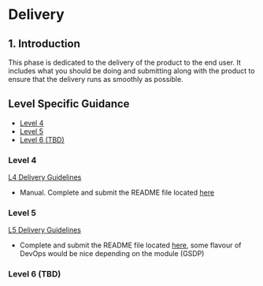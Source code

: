 # Delivery <!-- omit in toc -->

## 1. Introduction

This phase is dedicated to the delivery of the product to the end user. It includes what you should be doing and submitting along with the product to ensure that the delivery runs as smoothly as possible. 

## Level Specific Guidance

- [Level 4](#level-4)
- [Level 5](#level-5-tbd)
- [Level 6 (TBD)](#level-6-tbd)

### Level 4 
[L4 Delivery Guidelines](/deployment-delivery/level-4/level-4-delivery-guidelines.md)
- Manual. Complete and submit the README file located [here](README_Template.md)

### Level 5
[L5 Delivery Guidelines](/deployment-delivery/level-5/level-5-delivery-guidelines.md)
- Complete and submit the README file located [here](README_Template.md), some flavour of DevOps would be nice depending on the module (GSDP)

### Level 6 (TBD)
